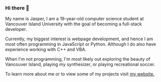 ### Hi there 👋

My name is Jasper, I am a 19-year-old computer science student at Vancouver Island University with the goal of becoming a full-stack developer.

Currently, my biggest interest is webpage development, and hence I am most often programming in JavaScript or Python. Although I do also have experience working with C++ and VBA.

When I'm not programming, I'm most likely out exploring the beauty of Vancouver Island, playing my synthesizer, or playing recreational soccer. 

To learn more about me or to view some of my projects visit <a href="https://jjcharlinski.ca" target="_blank">my website.</a>


